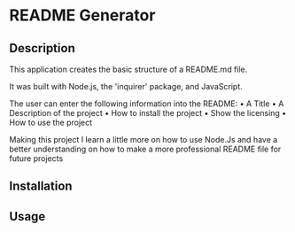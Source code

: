 # README Generator

## Description

This application creates the basic structure of a README.md file.

It was built with Node.js, the 'inquirer' package, and JavaScript.

The user can enter the following information into the README:
• A Title
• A Description of the project
• How to install the project
• Show the licensing
• How to use the  project

Making this project I learn a little more on how to use Node.Js and have a better understanding on how to make a more professional README file for future projects

## Installation

## Usage

